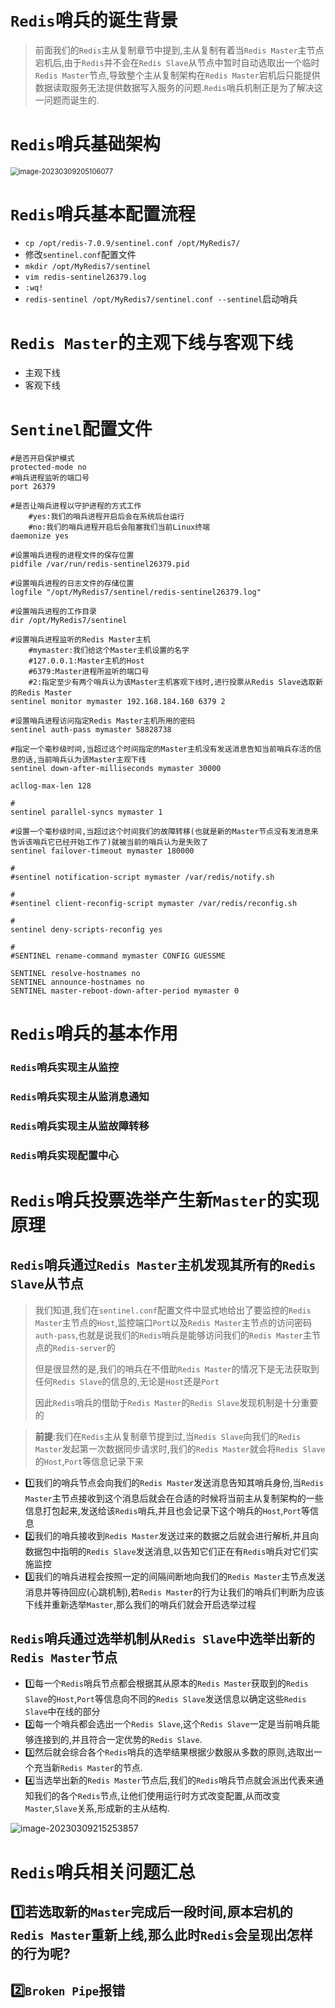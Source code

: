 # `Redis`哨兵的诞生背景

> ​		前面我们的`Redis`主从复制章节中提到,主从复制有着当`Redis Master`主节点宕机后,由于`Redis`并不会在`Redis Slave`从节点中暂时自动选取出一个临时`Redis Master`节点,导致整个主从复制架构在`Redis Master`宕机后只能提供数据读取服务无法提供数据写入服务的问题.`Redis`哨兵机制正是为了解决这一问题而诞生的.

# `Redis`哨兵基础架构

<img src="https://raw.githubusercontent.com/tangling0112/MyPictures/master/img/202303092051147.png" alt="image-20230309205106077" style="zoom: 80%;" />

# `Redis`哨兵基本配置流程

- `cp /opt/redis-7.0.9/sentinel.conf /opt/MyRedis7/`
- 修改`sentinel.conf`配置文件
- `mkdir /opt/MyRedis7/sentinel`
- `vim redis-sentinel26379.log`
- `:wq!`
- `redis-sentinel /opt/MyRedis7/sentinel.conf --sentinel`启动哨兵

# `Redis Master`的主观下线与客观下线

- 主观下线
- 客观下线

# `Sentinel`配置文件

```shell
#是否开启保护模式
protected-mode no
#哨兵进程监听的端口号
port 26379

#是否让哨兵进程以守护进程的方式工作
	#yes:我们的哨兵进程开启后会在系统后台运行
	#no:我们的哨兵进程开启后会阻塞我们当前Linux终端
daemonize yes

#设置哨兵进程的进程文件的保存位置
pidfile /var/run/redis-sentinel26379.pid

#设置哨兵进程的日志文件的存储位置
logfile "/opt/MyRedis7/sentinel/redis-sentinel26379.log"

#设置哨兵进程的工作目录
dir /opt/MyRedis7/sentinel

#设置哨兵进程监听的Redis Master主机
	#mymaster:我们给这个Master主机设置的名字
	#127.0.0.1:Master主机的Host
	#6379:Master进程所监听的端口号
	#2:指定至少有两个哨兵认为该Master主机客观下线时,进行投票从Redis Slave选取新的Redis Master
sentinel monitor mymaster 192.168.184.160 6379 2

#设置哨兵进程访问指定Redis Master主机所用的密码
sentinel auth-pass mymaster 58828738

#指定一个毫秒级时间,当超过这个时间指定的Master主机没有发送消息告知当前哨兵存活的信息的话,当前哨兵认为该Master主观下线
sentinel down-after-milliseconds mymaster 30000

acllog-max-len 128

#
sentinel parallel-syncs mymaster 1

#设置一个毫秒级时间,当超过这个时间我们的故障转移(也就是新的Master节点没有发消息来告诉该哨兵它已经开始工作了)就被当前的哨兵认为是失败了
sentinel failover-timeout mymaster 180000

#
#sentinel notification-script mymaster /var/redis/notify.sh

#
#sentinel client-reconfig-script mymaster /var/redis/reconfig.sh

#
sentinel deny-scripts-reconfig yes

#
#SENTINEL rename-command mymaster CONFIG GUESSME

SENTINEL resolve-hostnames no
SENTINEL announce-hostnames no
SENTINEL master-reboot-down-after-period mymaster 0
```



# `Redis`哨兵的基本作用

### `Redis`哨兵实现主从监控

### `Redis`哨兵实现主从监消息通知

### `Redis`哨兵实现主从监故障转移

### `Redis`哨兵实现配置中心

# `Redis`哨兵投票选举产生新`Master`的实现原理

## `Redis`哨兵通过`Redis Master`主机发现其所有的`Redis Slave`从节点

> ​		我们知道,我们在`sentinel.conf`配置文件中显式地给出了要监控的`Redis Master`主节点的`Host`,监控端口`Port`以及`Redis Master`主节点的访问密码`auth-pass`,也就是说我们的`Redis`哨兵是能够访问我们的`Redis Master`主节点的`Redis-server`的
>
> ​		但是很显然的是,我们的哨兵在不借助`Redis Master`的情况下是无法获取到任何`Redis Slave`的信息的,无论是`Host`还是`Port`
>
> ​		因此`Redis`哨兵的借助于`Redis Master`的`Redis Slave`发现机制是十分重要的

> **前提**:我们在`Redis`主从复制章节提到过,当`Redis Slave`向我们的`Redis Master`发起第一次数据同步请求时,我们的`Redis Master`就会将`Redis Slave`的`Host`,`Port`等信息记录下来

- :one:我们的哨兵节点会向我们的`Redis Master`发送消息告知其哨兵身份,当`Redis Master`主节点接收到这个消息后就会在合适的时候将当前主从复制架构的一些信息打包起来,发送给该`Redis`哨兵,并且也会记录下这个哨兵的`Host`,`Port`等信息
- :two:我们的哨兵接收到`Redis Master`发送过来的数据之后就会进行解析,并且向数据包中指明的`Redis Slave`发送消息,以告知它们正在有`Redis`哨兵对它们实施监控
- :three:我们的哨兵进程会按照一定的间隔间断地向我们的`Redis Master`主节点发送消息并等待回应(心跳机制),若`Redis Master`的行为让我们的哨兵们判断为应该下线并重新选举`Master`,那么我们的哨兵们就会开启选举过程

## `Redis`哨兵通过选举机制从`Redis Slave`中选举出新的`Redis Master`节点

- :one:每一个`Redis`哨兵节点都会根据其从原本的`Redis Master`获取到的`Redis Slave`的`Host`,`Port`等信息向不同的`Redis Slave`发送信息以确定这些`Redis Slave`中在线的部分
- :two:每一个哨兵都会选出一个`Redis Slave`,这个`Redis Slave`一定是当前哨兵能够连接到的,并且符合一定优势的`Redis Slave`.
- :three:然后就会综合各个`Redis`哨兵的选举结果根据少数服从多数的原则,选取出一个充当新`Redis Master`的节点.
- :four:当选举出新的`Redis Master`节点后,我们的`Redis`哨兵节点就会派出代表来通知我们的各个`Redis`节点,让他们使用运行时方式改变配置,从而改变`Master`,`Slave`关系,形成新的主从结构.

![image-20230309215253857](https://raw.githubusercontent.com/tangling0112/MyPictures/master/img/202303092152999.png)

# `Redis`哨兵相关问题汇总

## :one:若选取新的`Master`完成后一段时间,原本宕机的`Redis Master`重新上线,那么此时`Redis`会呈现出怎样的行为呢?

## :two:`Broken Pipe`报错

